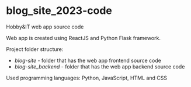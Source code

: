 # blog_site_2023-code
Hobby&amp;IT web app source code

Web app is created using ReactJS and Python Flask framework.

Project folder structure:
<ul>
<li><i>blog-site</i> - folder that has the web app frontend source code</li>
<li><i>blog-site_backend</i> - folder that has the web app backend source code</li>
</ul>

Used programming languages:
Python, JavaScript, HTML and CSS
